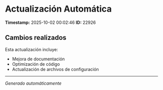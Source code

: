 # Actualización Automática

**Timestamp:** 2025-10-02 00:02:46
**ID:** 22926

## Cambios realizados

Esta actualización incluye:
- Mejora de documentación
- Optimización de código
- Actualización de archivos de configuración

---
*Generado automáticamente*
